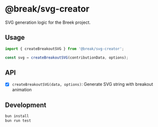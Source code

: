 # @break/svg-creator

SVG generation logic for the Breek project.

## Usage

```typescript
import { createBreakoutSVG } from '@break/svg-creator';

const svg = createBreakoutSVG(contributionData, options);
```

## API

- [x] `createBreakoutSVG(data, options)`: Generate SVG string with breakout animation

## Development

```bash
bun install
bun run test
```